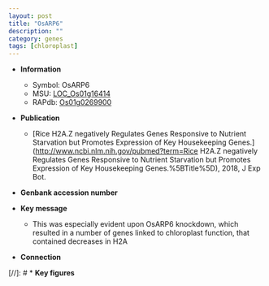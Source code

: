 ```yaml
---
layout: post
title: "OsARP6"
description: ""
category: genes
tags: [chloroplast]
---
```


* **Information**  
    + Symbol: OsARP6  
    + MSU: [LOC_Os01g16414](http://rice.plantbiology.msu.edu/cgi-bin/ORF_infopage.cgi?orf=LOC_Os01g16414)  
    + RAPdb: [Os01g0269900](http://rapdb.dna.affrc.go.jp/viewer/gbrowse_details/irgsp1?name=Os01g0269900)  

* **Publication**  
    + [Rice H2A.Z negatively Regulates Genes Responsive to Nutrient Starvation but Promotes Expression of Key Housekeeping Genes.](http://www.ncbi.nlm.nih.gov/pubmed?term=Rice H2A.Z negatively Regulates Genes Responsive to Nutrient Starvation but Promotes Expression of Key Housekeeping Genes.%5BTitle%5D), 2018, J Exp Bot.

* **Genbank accession number**  

* **Key message**  
    + This was especially evident upon OsARP6 knockdown, which resulted in a number of genes linked to chloroplast function, that contained decreases in H2A

* **Connection**  

[//]: # * **Key figures**  


